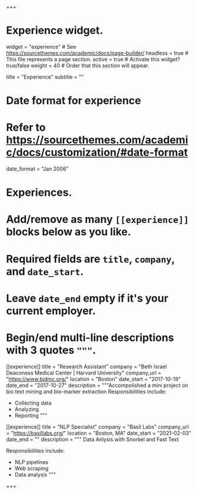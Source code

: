 +++
# Experience widget.
widget = "experience"  # See https://sourcethemes.com/academic/docs/page-builder/
headless = true  # This file represents a page section.
active = true  # Activate this widget? true/false
weight = 40  # Order that this section will appear.

title = "Experience"
subtitle = ""

# Date format for experience
#   Refer to https://sourcethemes.com/academic/docs/customization/#date-format
date_format = "Jan 2006"

# Experiences.
#   Add/remove as many `[[experience]]` blocks below as you like.
#   Required fields are `title`, `company`, and `date_start`.
#   Leave `date_end` empty if it's your current employer.
#   Begin/end multi-line descriptions with 3 quotes `"""`.
[[experience]]
  title = "Research Assistant"
  company = "Beth Israel Deaconess Medical Center | Harvard University"
  company_url = "https://www.bidmc.org/"
  location = "Boston"
  date_start = "2017-10-19"
  date_end = "2017-10-27"
  description = """Accompolished a mini project on bio text mining and bio-marker extraction
  Responsibilities include:

  * Collecting data
  * Analyzing
  * Reporting
    """





[[experience]]
  title = "NLP Specialist"
  company = "Basil Labs"
  company_url = "https://basillabs.org/"
  location = "Boston, MA"
  date_start = "2021-02-03"
  date_end = ""
  description = """ Data Anlysis with Snorkel and Fast Text

 Responsibilities include:

  * NLP pipelines
  * Web scraping
  * Data analysis
    """

+++
